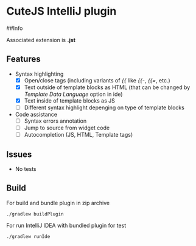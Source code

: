 # CuteJS IntelliJ plugin

##Info

Associated extension is **.jst**

## Features

- Syntax highlighting
  - [x] Open/close tags (including variants of *{{* like *{{-*, *{{=*, etc.)
  - [x] Text outside of template blocks as HTML (that can be changed by *Template Data Language* option in ide)
  - [x] Text inside of template blocks as JS
  - [ ] Different syntax highlight depenging on type of template blocks
- Code assistance
  - [ ] Syntax errors annotation
  - [ ] Jump to source from widget code
  - [ ] Autocompletion (JS, HTML, Template tags)
  
## Issues

- No tests

## Build

For build and bundle plugin in zip archive

```
./gradlew buildPlugin
```

For run IntelliJ IDEA with bundled plugin for test

```
./gradlew runIde
```